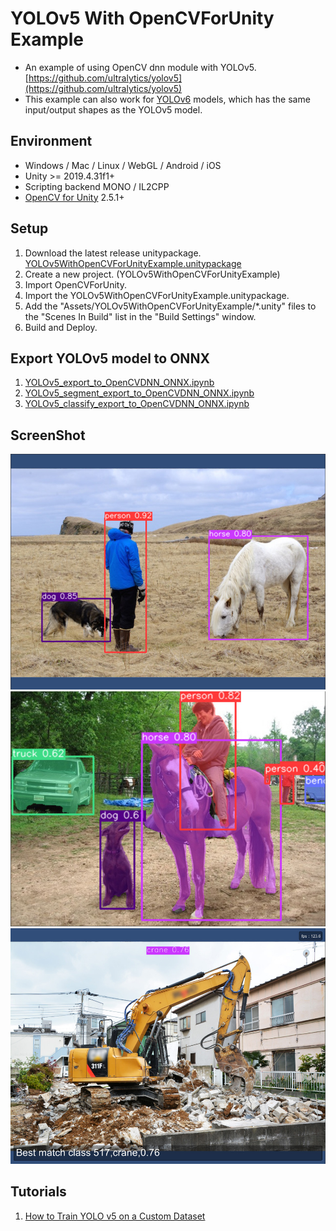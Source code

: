 # YOLOv5 With OpenCVForUnity Example
- An example of using OpenCV dnn module with YOLOv5. [https://github.com/ultralytics/yolov5](https://github.com/ultralytics/yolov5)
- This example can also work for [YOLOv6](https://github.com/meituan/YOLOv6) models, which has the same input/output shapes as the YOLOv5 model.


## Environment
- Windows / Mac / Linux / WebGL / Android / iOS
- Unity >= 2019.4.31f1+
- Scripting backend MONO / IL2CPP
- [OpenCV for Unity](https://assetstore.unity.com/packages/tools/integration/opencv-for-unity-21088?aid=1011l4ehR) 2.5.1+


## Setup
1. Download the latest release unitypackage. [YOLOv5WithOpenCVForUnityExample.unitypackage](https://github.com/EnoxSoftware/YOLOv5WithOpenCVForUnityExample/releases)
1. Create a new project. (YOLOv5WithOpenCVForUnityExample)
1. Import OpenCVForUnity.
1. Import the YOLOv5WithOpenCVForUnityExample.unitypackage.
1. Add the "Assets/YOLOv5WithOpenCVForUnityExample/*.unity" files to the "Scenes In Build" list in the "Build Settings" window.
1. Build and Deploy.


## Export YOLOv5 model to ONNX
1. [YOLOv5_export_to_OpenCVDNN_ONNX.ipynb](https://github.com/EnoxSoftware/YOLOv5WithOpenCVForUnityExample/tree/master/models/YOLOv5/YOLOv5_export_to_OpenCVDNN_ONNX.ipynb)
1. [YOLOv5_segment_export_to_OpenCVDNN_ONNX.ipynb](https://github.com/EnoxSoftware/YOLOv5WithOpenCVForUnityExample/tree/master/models/YOLOv5_segment/YOLOv5_segment_export_to_OpenCVDNN_ONNX.ipynb)
1. [YOLOv5_classify_export_to_OpenCVDNN_ONNX.ipynb](https://github.com/EnoxSoftware/YOLOv5WithOpenCVForUnityExample/tree/master/models/YOLOv5_classify/YOLOv5_classify_export_to_OpenCVDNN_ONNX.ipynb)


## ScreenShot
![screenshot01.jpg](screenshot01.jpg) 
![screenshot02.jpg](screenshot02.jpg) 
![screenshot03.jpg](screenshot03.jpg) 


## Tutorials
1. [How to Train YOLO v5 on a Custom Dataset](https://www.youtube.com/watch?v=MdF6x6ZmLAY)

